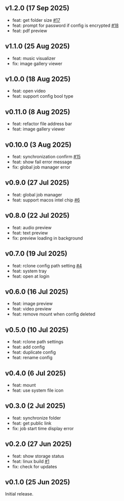 ## v1.2.0 (17 Sep 2025)

* feat: get folder size [#17](https://github.com/liriliri/rem/issues/17)
* feat: prompt for password if config is encrypted [#18](https://github.com/liriliri/rem/issues/18)
* feat: pdf preview

## v1.1.0 (25 Aug 2025)

* feat: music visualizer
* fix: image gallery viewer 

## v1.0.0 (18 Aug 2025)

* feat: open video
* feat: support config bool type

## v0.11.0 (8 Aug 2025)

* feat: refactor file address bar
* feat: image gallery viewer

## v0.10.0 (3 Aug 2025)

* feat: synchronization confirm [#15](https://github.com/liriliri/rem/issues/15)
* feat: show fail error message
* fix: global job manager error

## v0.9.0 (27 Jul 2025)

* feat: global job manager
* feat: support macos intel chip [#6](https://github.com/liriliri/rem/issues/6)

## v0.8.0 (22 Jul 2025)

* feat: audio preview
* feat: text preview
* fix: preview loading in background

## v0.7.0 (19 Jul 2025)

* feat: rclone config path setting [#4](https://github.com/liriliri/rem/issues/4)
* feat: system tray
* feat: open at login

## v0.6.0 (16 Jul 2025)

* feat: image preview
* feat: video preview
* feat: remove mount when config deleted

## v0.5.0 (10 Jul 2025)

* feat: rclone path settings
* feat: add config
* feat: duplicate config
* feat: rename config

## v0.4.0 (6 Jul 2025)

* feat: mount
* feat: use system file icon

## v0.3.0 (2 Jul 2025)

* feat: synchronize folder
* feat: get public link
* fix: job start time display error

## v0.2.0 (27 Jun 2025)

* feat: show storage status
* feat: linux build [#1](https://github.com/liriliri/rem/pull/1)
* fix: check for updates

## v0.1.0 (25 Jun 2025)

Initial release.
